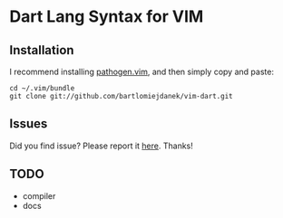 Dart Lang Syntax for VIM
========================

Installation
------------

I recommend installing [pathogen.vim](https://github.com/tpope/vim-pathogen), and
then simply copy and paste:

    cd ~/.vim/bundle
    git clone git://github.com/bartlomiejdanek/vim-dart.git

Issues
------

Did you find issue?
Please report it [here](https://github.com/bartlomiejdanek/vim-dart/issues).
Thanks!

TODO
----
* compiler
* docs
